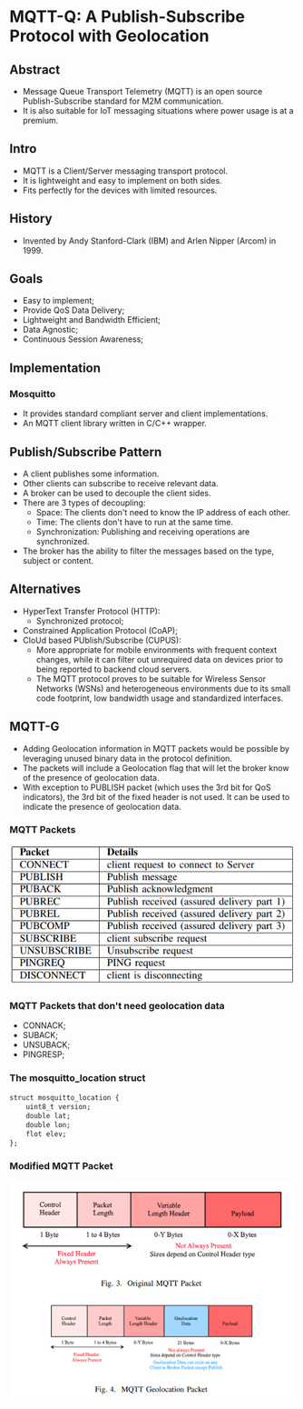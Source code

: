 # MQTT-Q: A Publish-Subscribe Protocol with Geolocation

## Abstract
- Message Queue Transport Telemetry (MQTT) is an open source Publish-Subscribe standard for M2M communication.
- It is also suitable for IoT messaging situations where power usage is at a premium.

## Intro
- MQTT is a Client/Server messaging transport protocol.
- It is lightweight and easy to implement on both sides.
- Fits perfectly for the devices with limited resources.

## History
- Invented by Andy Stanford-Clark (IBM) and Arlen Nipper (Arcom) in 1999.

## Goals
- Easy to implement;
- Provide QoS Data Delivery;
- Lightweight and Bandwidth Efficient;
- Data Agnostic;
- Continuous Session Awareness;

## Implementation

### Mosquitto
- It provides standard compliant server and client implementations.
- An MQTT client library written in C/C++ wrapper.

## Publish/Subscribe Pattern
- A client publishes some information.
- Other clients can subscribe to receive relevant data.
- A broker can be used to decouple the client sides.
- There are 3 types of decoupling:
  - Space: The clients don't need to know the IP address of each other.
  - Time: The clients don't have to run at the same time.
  - Synchronization: Publishing and receiving operations are synchronized.
- The broker has the ability to filter the messages based on the type, subject or content.

## Alternatives
- HyperText Transfer Protocol (HTTP):
  - Synchronized protocol;
- Constrained Application Protocol (CoAP);
- CloUd based PUblish/Subscribe (CUPUS):
  - More appropriate for mobile environments with frequent context changes, while it can filter out unrequired data on devices prior to being reported to backend cloud servers. 
  - The MQTT protocol proves to be suitable for Wireless Sensor Networks (WSNs) and heterogeneous environments due to its small code footprint, low bandwidth usage and standardized interfaces.

## MQTT-G
- Adding Geolocation information in MQTT packets would be possible by leveraging unused binary data in the protocol definition.
- The packets will include a Geolocation flag that will let the broker know of the presence of geolocation data.
- With exception to PUBLISH packet (which uses the 3rd bit for QoS indicators), the 3rd bit of the fixed header is not used. It can be used to indicate the presence of geolocation data.

### MQTT Packets

![Packets used for geolocation](./img/MQTT_Packets.PNG)

### MQTT Packets that don't need geolocation data
- CONNACK;
- SUBACK;
- UNSUBACK;
- PINGRESP;


### The mosquitto_location struct
```
struct mosquitto_location {
    uint8_t version;
    double lat;
    double lon;
    flot elev;
};
```

### Modified MQTT Packet

![MQTT Packet before and after](./img/Adding_Geo_Data.PNG)

